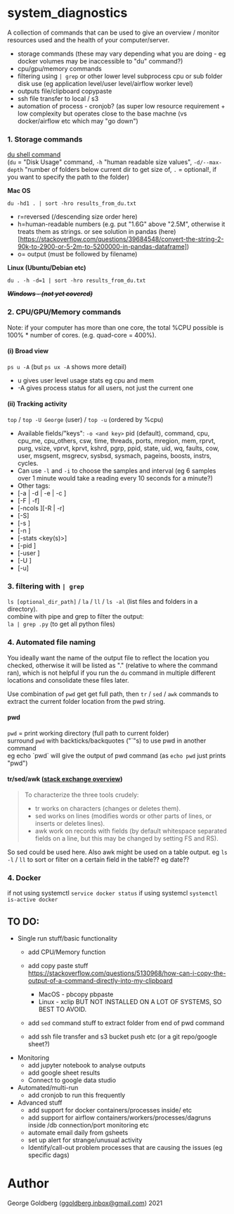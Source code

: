# system_diagnostics
A collection of commands that can be used to give an overview / monitor resources used and the health of your computer/server.

- storage commands (these may vary depending what you are doing - eg docker volumes may be inaccessible to "du" command?)
- cpu/gpu/memory commands  
- filtering using `| grep` or other lower level subprocess cpu or sub folder disk use (eg application level/user level/airflow worker level) 
- outputs file/clipboard copypaste
- ssh file transfer to local / s3
- automation of process - cronjob? (as super low resource requirement + low complexity but operates close to the base machne (vs docker/airflow etc which may "go down")

### 1. Storage commands
[du shell command](https://explainshell.com/explain?cmd=du+-m+--max-depth%3D1+--exclude+media+%7C+sort+-n)  
(`du` = "Disk Usage" command, `-h` "human readable size values", `-d/--max-depth` "number of folders below current dir to get size of, `.` = optional!, if you want to specify the path to the folder)

**Mac OS**  

`du -hd1 . | sort -hro results_from_du.txt`  
- r=reversed (/descending size order here)
- h=human-readable numbers (e.g. put "1.6G" above "2.5M", otherwise it treats them as strings. or see solution in pandas (here)[https://stackoverflow.com/questions/39684548/convert-the-string-2-90k-to-2900-or-5-2m-to-5200000-in-pandas-dataframe])
- o= output (must be followed by filename)


**Linux (Ubuntu/Debian etc)**  

`du . -h -d=1 | sort -hro results_from_du.txt` 

**_~~Windows - (not yet covered)~~_**

### 2. CPU/GPU/Memory commands
Note: if your computer has more than one core, the total %CPU possible is 100% * number of cores. (e.g. quad-core = 400%).  

#### (i) Broad view
`ps u -A`  (but `ps ux -A` shows more detail)  
- u gives user level usage stats eg cpu and mem 
- -A gives process status for all users, not just the current one

#### (ii) Tracking activity  
`top` / `top -U George` (user) / `top -u` (ordered by %cpu)  
- Available fields/"keys": `-o <and key>` pid (default), command, cpu, cpu_me, cpu_others, csw, time, threads, ports, mregion, mem, rprvt, purg, vsize, vprvt, kprvt, kshrd, pgrp, ppid, state, uid, wq, faults, cow, user, msgsent, msgrecv, sysbsd, sysmach, pageins, boosts, instrs, cycles.
- Can use `-l` and `-i` to choose the samples and interval (eg 6 samples over 1 minute would take a reading every 10 seconds for a minute?)
- Other tags: 
 - [-a | -d | -e | -c <mode>] 
 - [-F | -f] 
 - [-ncols <columns>][-R | -r]
 - [-S]
 - [-s <delay>]
 - [-n <nprocs>]
 - [-stats <key(s)>]
 - [-pid <processid>]
 - [-user <username>]
 - [-U <username>]
 - [-u]

### 3. filtering with `| grep`
`ls [optional_dir_path]` / `la` / `ll` / `ls -al`  (list files and folders in a directory).  
combine with pipe and grep to filter the output:  
`la | grep .py` (to get all python files)



### 4. Automated file naming
You ideally want the name of the output file to reflect the location you checked, otherwise it will be listed as "." (relative to where the command ran), which is not helpful if you run the `du` command in multiple different locations and consolidate these files later.  

Use combination of `pwd` get get full path, then `tr` / `sed` / `awk` commands to extract the current folder location from the pwd string. 

#### pwd
 
`pwd` = print working directory (full path to current folder)  
surround `pwd` with backticks/backquotes ("\`"s) to use pwd in another command   
eg echo \`pwd\` will give the output of pwd command (as `echo pwd` just prints "pwd")

#### tr/sed/awk ([stack exchange overview](https://unix.stackexchange.com/questions/427940/main-difference-between-tr-translate-to-sed-and-awk))  

> To characterize the three tools crudely:
>
> * tr works on characters (changes or deletes them).
> * sed works on lines (modifies words or other parts of lines, or inserts or deletes lines).
> * awk work on records with fields (by default whitespace separated fields on a line, but this may be changed by setting FS and RS).

So sed could be used here. Also awk might be used on a table output. eg `ls -l` / `ll` to sort or filter on a certain field in the table?? eg date??  

### 4. Docker 
if not using systemctl `service docker status`
if using systemcl `systemctl is-active docker`

 
 
## TO DO:
- Single run stuff/basic functionality
  - add CPU/Memory function
  - add copy paste stuff https://stackoverflow.com/questions/5130968/how-can-i-copy-the-output-of-a-command-directly-into-my-clipboard
    - MacOS - pbcopy pbpaste
    - Linux - xclip BUT NOT INSTALLED ON A LOT OF SYSTEMS, SO BEST TO AVOID.
  - add `sed` command stuff to extract folder from end of pwd command

  - add ssh file transfer and s3 bucket push etc (or a git repo/google sheet?)
- Monitoring
  - add jupyter notebook to analyse outputs
  - add google sheet results
  - Connect to google data studio
- Automated/multi-run
  - add cronjob to run this frequently
- Advanced stuff
  - add support for docker containers/processes inside/ etc
  - add support for airflow containers/workers/processes/dagruns inside /db connection/port monitoring etc
  - automate email daily from gsheets
  - set up alert for strange/unusual activity
  - Identify/call-out problem processes that are causing the issues (eg specific dags)

 
# Author
George Goldberg (ggoldberg.inbox@gmail.com) 2021
